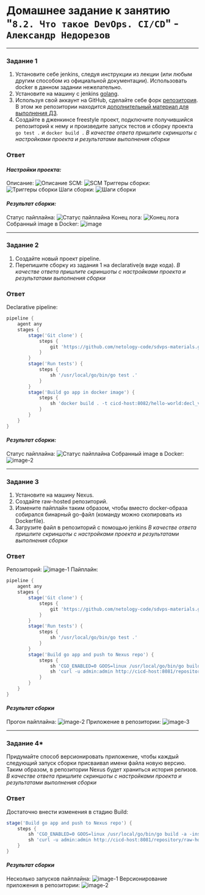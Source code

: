 # Домашнее задание к занятию "`8.2. Что такое DevOps. СI/СD`" - `Александр Недорезов`

---

### Задание 1

1. Установите себе jenkins, следуя инструкции из лекции (или любым другим способом из официальной документации). Использовать docker в данном задании нежелательно.
2. Установите на машину с jenkins [golang](https://golang.org/doc/install).
3. Используя свой аккаунт на GitHub, сделайте себе форк [репозитория](https://github.com/netology-code/sdvps-materials.git). В этом же репозитории находится [дополнительный материал для выполнения ДЗ](https://github.com/netology-code/sdvps-materials/blob/main/CICD/8.2-hw.md).
3. Создайте в дженкинсе freestyle проект, подключите получившийся репозиторий к нему и произведите запуск тестов и сборку проекта ```go test .``` и  ```docker build .```
*В качестве ответа пришлите скриншоты с настройками проекта и результатами выполнения сборки*

### Ответ

#### *Настройки проекта:*
Описание:
![Описание](https://github.com/smutosey/8-02-cicd-hw/blob/main/img/screen-1.png)
SCM:
![SCM](https://github.com/smutosey/8-02-cicd-hw/blob/main/img/screen-2.png)
Триггеры сборки:
![Триггеры сборки](https://github.com/smutosey/8-02-cicd-hw/blob/main/img/screen-3.png)
Шаги сборки:
![Шаги сборки](https://github.com/smutosey/8-02-cicd-hw/blob/main/img/screen-4.png)

#### *Результат сборки:*
Статус пайплайна:
![Статус пайплайна](https://github.com/smutosey/8-02-cicd-hw/blob/main/img/screen-6.png)
Конец лога:
![Конец лога](https://github.com/smutosey/8-02-cicd-hw/blob/main/img/screen-7.png)
Собранный image в Docker:
![image](https://github.com/smutosey/8-02-cicd-hw/blob/main/img/screen-5.png)

---

### Задание 2

1. Создайте новый проект pipeline.
2. Перепишите сборку из задания 1 на declarative(в виде кода).
*В качестве ответа пришлите скриншоты с настройками проекта и результатами выполнения сборки*

### Ответ
Declarative pipeline:
```Groovy
pipeline {
    agent any
    stages {
        stage('Git clone') {
            steps {
                git 'https://github.com/netology-code/sdvps-materials.git'
            }
        }
        stage('Run tests') {
            steps {
                sh '/usr/local/go/bin/go test .'
            }
        }
        stage('Build go app in docker image') {
            steps {
                sh 'docker build . -t cicd-host:8082/hello-world:decl_v$BUILD_NUMBER'
            }
        }
    }
}
```
#### *Результат сборки:*
Статус пайплайна:
![Статус пайплайна](https://github.com/smutosey/8-02-cicd-hw/blob/main/img/2-screen-1.png)
Собранный image в Docker:
![image-2](https://github.com/smutosey/8-02-cicd-hw/blob/main/img/2-screen-2.png)

---

### Задание 3

1. Установите на машину Nexus.
1. Создайте raw-hosted репозиторий.
1. Измените пайплайн таким образом, чтобы вместо docker-образа собирался бинарный go-файл (команду можно скопировать из Dockerfile).
1. Загрузите файл в репозиторий с помощью jenkins
*В качестве ответа пришлите скриншоты с настройками проекта и результатами выполнения сборки*

### Ответ
Репозиторий:
![image-1](https://github.com/smutosey/8-02-cicd-hw/blob/main/img/3-screen-1.png)
Пайплайн:
```Groovy
pipeline {
    agent any
    stages {
        stage('Git clone') {
            steps {
                git 'https://github.com/netology-code/sdvps-materials.git'
            }
        }
        stage('Run tests') {
            steps {
                sh '/usr/local/go/bin/go test .'
            }
        }
        stage('Build go app and push to Nexus repo') {
            steps {
                sh 'CGO_ENABLED=0 GOOS=linux /usr/local/go/bin/go build -a -installsuffix nocgo -o ./go-app .'
                sh 'curl -u admin:admin http://cicd-host:8081/repository/raw-hosted-repo/ --upload-file ./go-app -v'
            }
        }
    }
}
```
#### *Результат сборки*
Прогон пайплайна:
![image-2](https://github.com/smutosey/8-02-cicd-hw/blob/main/img/3-screen-2.png)
Приложение в репозитории:
![image-3](https://github.com/smutosey/8-02-cicd-hw/blob/main/img/3-screen-3.png)


---

### Задание 4*

Придумайте способ версионировать приложение, чтобы каждый следующий запуск сборки присваивал имени файла новую версию. Таким образом, в репозитории Nexus будет храниться история релизов.
*В качестве ответа пришлите скриншоты с настройками проекта и результатами выполнения сборки*

### Ответ
Достаточно внести изменения в стадию Build:
```Groovy
stage('Build go app and push to Nexus repo') {
    steps {
        sh 'CGO_ENABLED=0 GOOS=linux /usr/local/go/bin/go build -a -installsuffix nocgo -o ./go-app-v$BUILD_NUMBER .'
        sh 'curl -u admin:admin http://cicd-host:8081/repository/raw-hosted-repo/ --upload-file ./go-app-v$BUILD_NUMBER -v'
    }
}
```
#### *Результат сборки*
Несколько запусков пайплайна:
![image-1](https://github.com/smutosey/8-02-cicd-hw/blob/main/img/4-screen-1.png)
Версионирование приложения в репозитории:
![image-2](https://github.com/smutosey/8-02-cicd-hw/blob/main/img/4-screen-2.png)
